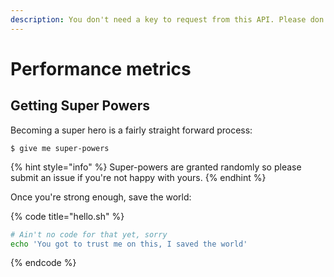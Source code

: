 ```yaml
---
description: You don't need a key to request from this API. Please don't abuse it.
---
```


# Performance metrics

## Getting Super Powers

Becoming a super hero is a fairly straight forward process:

```
$ give me super-powers
```

{% hint style="info" %} Super-powers are granted randomly so please submit an issue if you're not happy with yours. {% endhint %}

Once you're strong enough, save the world:

{% code title="hello.sh" %}

```bash
# Ain't no code for that yet, sorry
echo 'You got to trust me on this, I saved the world'
```

{% endcode %}
